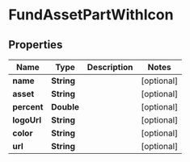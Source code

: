 # FundAssetPartWithIcon

## Properties
Name | Type | Description | Notes
------------ | ------------- | ------------- | -------------
**name** | **String** |  |  [optional]
**asset** | **String** |  |  [optional]
**percent** | **Double** |  |  [optional]
**logoUrl** | **String** |  |  [optional]
**color** | **String** |  |  [optional]
**url** | **String** |  |  [optional]
